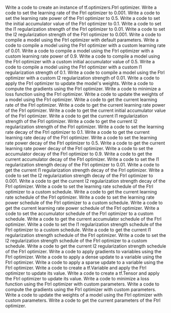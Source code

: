Write a code to create an instance of tf.optimizers.Ftrl optimizer.
Write a code to set the learning rate of the Ftrl optimizer to 0.001.
Write a code to set the learning rate power of the Ftrl optimizer to 0.5.
Write a code to set the initial accumulator value of the Ftrl optimizer to 0.1.
Write a code to set the l1 regularization strength of the Ftrl optimizer to 0.01.
Write a code to set the l2 regularization strength of the Ftrl optimizer to 0.001.
Write a code to compile a model using the Ftrl optimizer with default parameters.
Write a code to compile a model using the Ftrl optimizer with a custom learning rate of 0.01.
Write a code to compile a model using the Ftrl optimizer with a custom learning rate power of 0.9.
Write a code to compile a model using the Ftrl optimizer with a custom initial accumulator value of 0.5.
Write a code to compile a model using the Ftrl optimizer with a custom l1 regularization strength of 0.1.
Write a code to compile a model using the Ftrl optimizer with a custom l2 regularization strength of 0.01.
Write a code to apply the Ftrl optimizer to update the model's weights.
Write a code to compute the gradients using the Ftrl optimizer.
Write a code to minimize a loss function using the Ftrl optimizer.
Write a code to update the weights of a model using the Ftrl optimizer.
Write a code to get the current learning rate of the Ftrl optimizer.
Write a code to get the current learning rate power of the Ftrl optimizer.
Write a code to get the current initial accumulator value of the Ftrl optimizer.
Write a code to get the current l1 regularization strength of the Ftrl optimizer.
Write a code to get the current l2 regularization strength of the Ftrl optimizer.
Write a code to set the learning rate decay of the Ftrl optimizer to 0.1.
Write a code to get the current learning rate decay of the Ftrl optimizer.
Write a code to set the learning rate power decay of the Ftrl optimizer to 0.5.
Write a code to get the current learning rate power decay of the Ftrl optimizer.
Write a code to set the accumulator decay of the Ftrl optimizer to 0.9.
Write a code to get the current accumulator decay of the Ftrl optimizer.
Write a code to set the l1 regularization strength decay of the Ftrl optimizer to 0.01.
Write a code to get the current l1 regularization strength decay of the Ftrl optimizer.
Write a code to set the l2 regularization strength decay of the Ftrl optimizer to 0.001.
Write a code to get the current l2 regularization strength decay of the Ftrl optimizer.
Write a code to set the learning rate schedule of the Ftrl optimizer to a custom schedule.
Write a code to get the current learning rate schedule of the Ftrl optimizer.
Write a code to set the learning rate power schedule of the Ftrl optimizer to a custom schedule.
Write a code to get the current learning rate power schedule of the Ftrl optimizer.
Write a code to set the accumulator schedule of the Ftrl optimizer to a custom schedule.
Write a code to get the current accumulator schedule of the Ftrl optimizer.
Write a code to set the l1 regularization strength schedule of the Ftrl optimizer to a custom schedule.
Write a code to get the current l1 regularization strength schedule of the Ftrl optimizer.
Write a code to set the l2 regularization strength schedule of the Ftrl optimizer to a custom schedule.
Write a code to get the current l2 regularization strength schedule of the Ftrl optimizer.
Write a code to apply gradients to variables using the Ftrl optimizer.
Write a code to apply a dense update to a variable using the Ftrl optimizer.
Write a code to apply a sparse update to a variable using the Ftrl optimizer.
Write a code to create a tf.Variable and apply the Ftrl optimizer to update its value.
Write a code to create a tf.Tensor and apply the Ftrl optimizer to update its value.
Write a code to minimize a loss function using the Ftrl optimizer with custom parameters.
Write a code to compute the gradients using the Ftrl optimizer with custom parameters.
Write a code to update the weights of a model using the Ftrl optimizer with custom parameters.
Write a code to get the current parameters of the Ftrl optimizer.